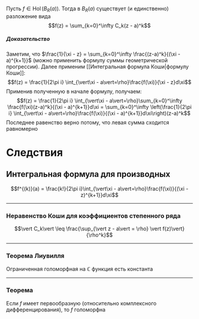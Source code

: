 Пусть $f \in \operatorname{Hol}(B_R(a))$. Тогда в $B_R(a)$ существует (и единственно) разложение вида
$$f(z) = \sum_{k=0}^\infty C_k(z - a)^k$$
##### Доказательство
Заметим, что $\frac{1}{\xi - z} = \sum_{k=0}^\infty \frac{(z-a)^k}{(\xi - a)^{k+1}}$ (можно применить формулу суммы геометрической прогрессии). Далее применим [[Интегральная формула Коши|формулу Коши]]:
$$f(z) = \frac{1}{2\pi i} \int_{\vert\xi - a\vert=\rho}\frac{f(\xi)}{\xi - z}d\xi$$
Применив полученную в начале формулу, получаем:
$$f(z) = \frac{1}{2\pi i} \int_{\vert\xi - a\vert=\rho}\sum_{k=0}^\infty \frac{f(\xi)(z-a)^k}{(\xi - a)^{k+1}}d\xi = \sum_{k=0}^\infty \left(\frac{1}{2\pi i} \int_{\vert\xi - a\vert=\rho}\frac{f(\xi)}{(\xi - a)^{k+1}}d\xi\right)(z-a)^k$$
Последнее равенство верно потому, что левая сумма сходится равномерно


# Следствия
## Интегральная формула для производных
$$f^{(k)}(a) = \frac{k!}{2\pi i}\int_{\vert\xi - a\vert=\rho}\frac{f(\xi)}{(\xi - z)^{k+1}}d\xi$$

---
### Неравенство Коши для коэффициентов степенного ряда
$$\vert C_k\vert \leq \frac{\sup_{\vert z - a\vert = \rho} \vert f(z)\vert}{\rho^k}$$

---
### Теорема Лиувилля
Ограниченная голоморфная на $\mathbb{C}$ функция есть константа

---
### Теорема
Если $f$ имеет первообразную (относительно комплексного дифференцирования), то $f$ голоморфна
